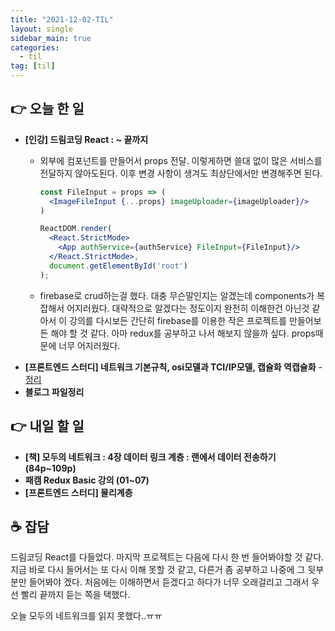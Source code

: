 ```yaml
---
title: "2021-12-02-TIL"
layout: single
sidebar_main: true
categories: 
  - til
tag: [til]
---
```


## 👉 오늘 한 일 
  
- **[인강] 드림코딩 React : ~ 끝까지**
  - 외부에 컴포넌트를 만들어서 props 전달.
  이렇게하면 쓸대 없이 많은 서비스를 전달하지 않아도된다.
  이후 변경 사항이 생겨도 최상단에서만 변경해주면 된다.
      
      ```jsx
      const FileInput = props => (
        <ImageFileInput {...props} imageUploader={imageUploader}/>
      )
      
      ReactDOM.render(
        <React.StrictMode>
          <App authService={authService} FileInput={FileInput}/>
        </React.StrictMode>,
        document.getElementById('root')
      );
      ```
      
  - firebase로 crud하는걸 했다. 대충 무슨말인지는 알겠는데 components가 복잡해서 어지러웠다. 대략적으로 알겠다는 정도이지 완전히 이해한건 아닌것 같아서 이 강의를 다시보든 간단히 firebase를 이용한 작은 프로젝트를 만들어보든 해야 할 것 같다. 아마 redux를 공부하고 나서 해보지 않을까 싶다. props때문에 너무 어지러웠다.
- **[프론트엔드 스터디] 네트워크 기본규칙, osi모델과 TCI/IP모델, 캡슐화 역캡슐화** -
  [ 정리 ](https://namgyungkim.github.io/web/2021_12_02/)
- **블로그 파일정리**

## 👉 내일 할 일

- **[책] 모두의 네트워크 : 4장 데이터 링크 계층 : 랜에서 데이터 전송하기 (84p~109p)**
- **패캠 Redux Basic 강의 (01~07)**
- **[프론트엔드 스터디] 물리계층**

## ☕ 잡담
드림코딩 React를 다들었다. 마지막 프로젝트는 다음에 다시 한 번 들어봐야할 것 같다. 지금 바로 다시 들어서는 또 다시 이해 못할 것 같고, 다른거 좀 공부하고 나중에 그 뒷부분만 들어봐야 겠다.
처음에는 이해하면서 듣겠다고 하다가 너무 오래걸리고 그래서 우선 빨리 끝까지 듣는 쪽을 택했다.

오늘 모두의 네트워크를 읽지 못했다..ㅠㅠ



<br /><br /><br /><br />
